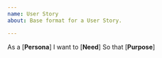 ```yaml
---
name: User Story
about: Base format for a User Story.

---
```


As a [**Persona**]
I want to [**Need**]
So that [**Purpose**]
